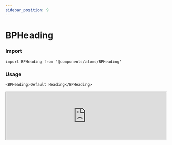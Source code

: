 ```yaml
---
sidebar_position: 9
---
```


# BPHeading

### Import

```tsx
import BPHeading from '@components/atoms/BPHeading'
```

### Usage 

```tsx
<BPHeading>Default Heading</BPHeading>
```

<iframe width="100%" heigh="200px" src="https://ui-kit.blue-panda.dev/iframe.html?args=&id=atoms-bpheading--basic&viewMode=story" />


### Props 


| Prop | Default | Options |
| ----------- | ----------- | ----------- |
| variant | default | 'default' \| 'inverted' \| 'danger' \| 'cyber' \| 'caution' \| 'success' \| 'primary' \| 'secondary' \| 'accent' \| 'light' \| 'link’ | 
| size | md | 'xxs'  \| 'xs'   \| 's'  \| 'md'  \| 'lg'  \| 'xl' 
| outlined | false | true \|   false 
| magic | false | true \|   false 
| hoverable | false | true \|   false 




Check more colors, statuses and styles at: 
<img src={'/img/sb.png'} style={{width: '15px'}} />

https://ui-kit.blue-panda.dev/?path=/story/atoms-bpheading--basic